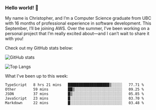 ### Hello world! 👋
My name is Christopher, and I’m a Computer Science graduate from UBC with 16 months of professional experience in software development. This September, I’ll be joining AWS. Over the summer, I’ve been working on a personal project that I’m really excited about—and I can’t wait to share it with you!


Check out my GitHub stats below: 

![GitHub stats](https://github-readme-stats-chrishadrian.vercel.app/api?username=chrishadrian&hide=contribs,issues&count_private=true&show_icons=true&theme=tokyonight)

![Top Langs](https://github-readme-stats-chrishadrian.vercel.app/api/top-langs/?username=chrishadrian&exclude_repo=prodify,cpsc221&layout=compact&theme=tokyonight&langs_count=4)

What I've been up to this week:
<!--START_SECTION:waka-->

```txt
TypeScript   8 hrs 21 mins   ███████████████████▒░░░░░   77.71 %
Other        59 mins         ██▒░░░░░░░░░░░░░░░░░░░░░░   09.25 %
JSON         37 mins         █▒░░░░░░░░░░░░░░░░░░░░░░░   05.85 %
JavaScript   23 mins         █░░░░░░░░░░░░░░░░░░░░░░░░   03.70 %
Markdown     22 mins         █░░░░░░░░░░░░░░░░░░░░░░░░   03.48 %
```

<!--END_SECTION:waka-->
<!-- [![willianrod's wakatime stats](https://github-readme-stats.vercel.app/api/wakatime?username=chrishadrian)](https://github.com/anuraghazra/github-readme-stats) -->

<!--
- 🔭 I’m currently working on ...
- 🌱 I’m currently learning ...
- 👯 I’m looking to collaborate on ...
- 🤔 I’m looking for help with ...
- 💬 Ask me about ...
- 📫 How to reach me: ...
- 😄 Pronouns: ...
- ⚡ Fun fact: ...
-->
